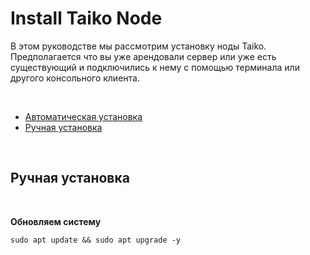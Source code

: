 
<h1>Install Taiko Node</h1>

<p>
  В этом руководстве мы рассмотрим установку ноды Taiko. Предполагается что вы уже арендовали сервер или уже есть существующий и подключились к нему с помощью терминала или другого консольного клиента.
</p>

<br/>

<ul>
  <li><a href="#automatic_install">Автоматическая установка</a></li>
  <li><a href="#manual_install">Ручная установка</a></li>
</ul>

<p name="automatic_install">
  
</p>

<br/>

<div name="manual_install">
  
  <h2>Ручная установка</h2>
  
  <br>
  
  <p>
    <b>Обновляем систему</b>
    <pre><code>sudo apt update && sudo apt upgrade -y</code></pre>
  </p>
  
</div>

